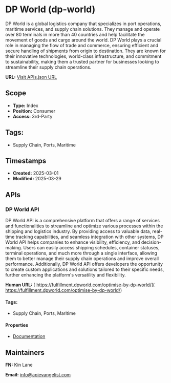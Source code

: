 # DP World (dp-world)
DP World is a global logistics company that specializes in port operations, maritime services, and supply chain solutions. They manage and operate over 80 terminals in more than 40 countries and help facilitate the movement of goods and cargo around the world. DP World plays a crucial role in managing the flow of trade and commerce, ensuring efficient and secure handling of shipments from origin to destination. They are known for their innovative technologies, world-class infrastructure, and commitment to sustainability, making them a trusted partner for businesses looking to streamline their supply chain operations.

**URL:** [Visit APIs.json URL](https://raw.githubusercontent.com/api-evangelist/dp-world/refs/heads/main/apis.yml)

## Scope

- **Type:** Index 
- **Position:** Consumer 
- **Access:** 3rd-Party 

## Tags:

 - Supply Chain, Ports, Maritime

## Timestamps

- **Created:** 2025-03-01 
- **Modified:** 2025-03-29 

## APIs

### DP World API
DP World API is a comprehensive platform that offers a range of services and functionalities to streamline and optimize various processes within the shipping and logistics industry. By providing access to valuable data, real-time tracking capabilities, and seamless integration with other systems, DP World API helps companies to enhance visibility, efficiency, and decision-making. Users can easily access shipping schedules, container statuses, terminal operations, and much more through a single interface, allowing them to better manage their supply chain operations and improve overall performance. Additionally, DP World API offers developers the opportunity to create custom applications and solutions tailored to their specific needs, further enhancing the platform's versatility and flexibility.

**Human URL:** [ https://fulfillment.dpworld.com/optimise-by-dp-world/]( https://fulfillment.dpworld.com/optimise-by-dp-world/)


#### Tags:

 - Supply Chain, Ports, Maritime

#### Properties

- [Documentation]( https://fulfillment.dpworld.com/optimise-by-dp-world/)

## Maintainers

**FN:** Kin Lane

**Email:** info@apievangelist.com

